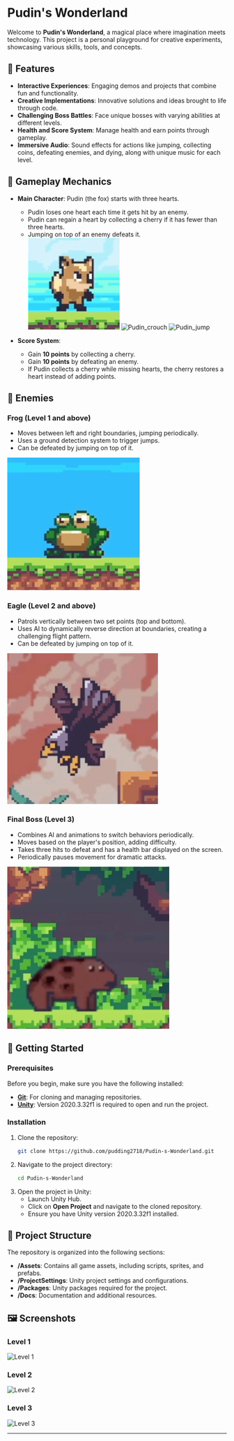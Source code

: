 # Pudin's Wonderland

Welcome to **Pudin's Wonderland**, a magical place where imagination meets technology. This project is a personal playground for creative experiments, showcasing various skills, tools, and concepts.

## 🌟 Features

- **Interactive Experiences**: Engaging demos and projects that combine fun and functionality.
- **Creative Implementations**: Innovative solutions and ideas brought to life through code.
- **Challenging Boss Battles**: Face unique bosses with varying abilities at different levels.
- **Health and Score System**: Manage health and earn points through gameplay.
- **Immersive Audio**: Sound effects for actions like jumping, collecting coins, defeating enemies, and dying, along with unique music for each level.

## 🦊 Gameplay Mechanics

- **Main Character**: Pudin (the fox) starts with three hearts.
  - Pudin loses one heart each time it gets hit by an enemy.
  - Pudin can regain a heart by collecting a cherry if it has fewer than three hearts.
  - Jumping on top of an enemy defeats it.
![Pudin idle](./screenshots/Pudin_idle.GIF)
![Pudin_crouch](./screenshots/Pudin_crouch.GIF.jpg)
![Pudin_jump](./screenshots/Pudin_jump.GIF)

- **Score System**:
  - Gain **10 points** by collecting a cherry.
  - Gain **10 points** by defeating an enemy.
  - If Pudin collects a cherry while missing hearts, the cherry restores a heart instead of adding points.

## 🐸 Enemies

### Frog (Level 1 and above)
- Moves between left and right boundaries, jumping periodically.
- Uses a ground detection system to trigger jumps.
- Can be defeated by jumping on top of it.

![Frog](./screenshots/frog.GIF)

### Eagle (Level 2 and above)
- Patrols vertically between two set points (top and bottom).
- Uses AI to dynamically reverse direction at boundaries, creating a challenging flight pattern.
- Can be defeated by jumping on top of it.

![Eagle](./screenshots/eagle.GIF)

### Final Boss (Level 3)
- Combines AI and animations to switch behaviors periodically.
- Moves based on the player's position, adding difficulty.
- Takes three hits to defeat and has a health bar displayed on the screen.
- Periodically pauses movement for dramatic attacks.

![Final Boss](./screenshots/boss.GIF)

## 🚀 Getting Started

### Prerequisites

Before you begin, make sure you have the following installed:

- **[Git](https://git-scm.com/)**: For cloning and managing repositories.
- **[Unity](https://unity.com/)**: Version 2020.3.32f1 is required to open and run the project.

### Installation

1. Clone the repository:
   ```bash
   git clone https://github.com/pudding2718/Pudin-s-Wonderland.git
   ```
2. Navigate to the project directory:
   ```bash
   cd Pudin-s-Wonderland
   ```
3. Open the project in Unity:
   - Launch Unity Hub.
   - Click on **Open Project** and navigate to the cloned repository.
   - Ensure you have Unity version 2020.3.32f1 installed.

## 📂 Project Structure

The repository is organized into the following sections:

- **/Assets**: Contains all game assets, including scripts, sprites, and prefabs.
- **/ProjectSettings**: Unity project settings and configurations.
- **/Packages**: Unity packages required for the project.
- **/Docs**: Documentation and additional resources.

## 🖼️ Screenshots

### Level 1
![Level 1](./assets/screenshots/level1.jpg)

### Level 2
![Level 2](./assets/screenshots/level2.jpg)

### Level 3
![Level 3](./assets/screenshots/level3.jpg)

---

